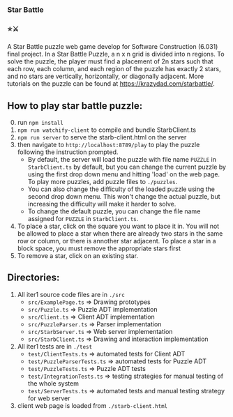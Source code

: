 ### Star Battle
### ⭐️⚔️

A Star Battle puzzle web game develop for Software Construction (6.031) final project. In a Star Battle Puzzle, a n x n grid is divided into n regions. To solve the puzzle, the player must find a placement of 2n stars such that each row, each column, and each region of the puzzle has exactly 2 stars, and no stars are vertically, horizontally, or diagonally adjacent. More tutorials on the puzzle can be found at https://krazydad.com/starbattle/.

## How to play star battle puzzle:
0. run `npm install`
1. `npm run watchify-client` to compile and bundle StarbClient.ts
2. `npm run server` to serve the starb-client.html on the server
3. then navigate to `http://localhost:8789/play` to play the puzzle following the instruction prompted.
    - By default, the server will load the puzzle with file name `PUZZLE` in `StarbClient.ts` by default, but you can change the current puzzle by using the first drop down menu and hitting 'load' on the web page. To play more puzzles, add puzzle files to `./puzzles`.
    - You can also change the difficulty of the loaded puzzle using the second drop down menu. This won't change the actual puzzle, but increasing the difficulty will make it harder to solve.
    - To change the default puzzle, you can change the file name assigned for `PUZZLE` in `StarbClient.ts`.
4. To place a star, click on the square you want to place it in. You will not be allowed to place a star when there are already two stars in the same row or column, or there is annother star adjacent. To place a star in a block space, you must remove the appropriate stars first 
5. To remove a star, click on an existing star.

## Directories:
1. All iter1 source code files are in `./src`
    - `src/ExamplePage.ts` => Drawing prototypes
    - `src/Puzzle.ts` => Puzzle ADT implementation
    - `src/Client.ts` => Client ADT implementation
    - `src/PuzzleParser.ts` => Parser implementation
    - `src/StarbServer.ts` => Web server implementation
    - `src/StarbClient.ts` => Drawing and interaction implementation
2. All iter1 tests are in `./test`
    - `test/ClientTests.ts` => automated tests for Client ADT
    - `test/PuzzleParserTests.ts` => automated tests for Puzzle ADT
    - `test/PuzzleTests.ts` => Puzzle ADT tests
    - `test/IntegrationTests.ts` => testing strategies for manual testing of the whole system
    - `test/ServerTests.ts` => automated tests and manual testing strategy for web server
3. client web page is loaded from `./starb-client.html`

